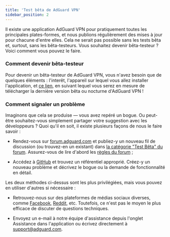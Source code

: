 ```yaml
---
title: 'Test bêta de AdGuard VPN'
sidebar_position: 2
---
```


Il existe une application AdGuard VPN pour pratiquement toutes les principales plates-formes, et nous publions régulièrement des mises à jour pour chacune d'entre elles. Cela ne serait pas possible sans les tests bêta et, surtout, sans les bêta-testeurs. Vous souhaitez devenir bêta-testeur ? Voici comment vous pouvez le faire.

### Comment devenir bêta-testeur

Pour devenir un bêta-testeur de AdGuard VPN, vous n'avez besoin que de quelques éléments : l'interêt, l'appareil sur lequel vous allez installer l'application, et [ce lien](https://adguard-vpn.com/en/beta.html), en suivant lequel vous serez en mesure de télécharger la dernière version bêta ou nocturne d'AdGuard VPN !

### Comment signaler un problème

Imaginons que cela se produise — vous avez repéré un bogue. Ou peut-être souhaitez-vous simplement partager votre suggestion avec les développeurs ? Quoi qu'il en soit, il existe plusieurs façons de nous le faire savoir :

* Rendez-vous sur [forum.adguard.com](https://forum.adguard.com) et publiez-y un nouveau fil de discussion (ou trouvez-en un existant) dans [la catégorie "Test Bêta" du forum](https://forum.adguard.com/index.php?categories/48/). Assurez-vous de lire d'abord les [règles du forum](https://forum.adguard.com/index.php?threads/14859/) ;

* Accédez à [GitHub](https://github.com/AdguardTeam/) et trouvez un référentiel approprié. Créez-y un nouveau problème et décrivez le bogue ou la demande de fonctionnalité en détail.

Les deux méthodes ci-dessus sont les plus privilégiées, mais vous pouvez en utiliser d'autres si nécessaire :

* Retrouvez-nous sur des plateformes de médias sociaux diverses, comme [Facebook](https://www.facebook.com/AdguardEn/), [Reddit](https://www.reddit.com/r/Adguard/), etc. Toutefois, ce n'est pas le moyen le plus efficace de discuter de questions techniques.

* Envoyez un e-mail à notre équipe d'assistance depuis l'onglet Assistance dans l'application ou écrivez directement à [support@adguard.com](mailto:support@adguard.com).
